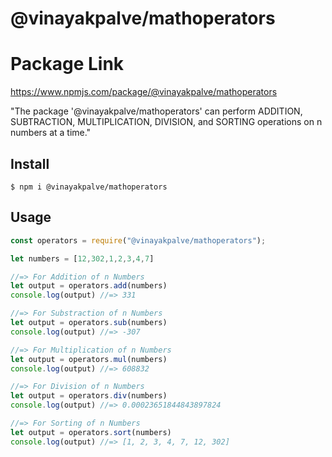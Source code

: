 # @vinayakpalve/mathoperators

# Package Link
https://www.npmjs.com/package/@vinayakpalve/mathoperators

"The package '@vinayakpalve/mathoperators' can perform ADDITION, SUBTRACTION, MULTIPLICATION, DIVISION, and SORTING operations on n numbers at a time."

## Install

```
$ npm i @vinayakpalve/mathoperators
```

## Usage

```js
const operators = require("@vinayakpalve/mathoperators");

let numbers = [12,302,1,2,3,4,7]

//=> For Addition of n Numbers
let output = operators.add(numbers) 
console.log(output) //=> 331

//=> For Substraction of n Numbers
let output = operators.sub(numbers) 
console.log(output) //=> -307

//=> For Multiplication of n Numbers
let output = operators.mul(numbers) 
console.log(output) //=> 608832

//=> For Division of n Numbers
let output = operators.div(numbers) 
console.log(output) //=> 0.00023651844843897824

//=> For Sorting of n Numbers
let output = operators.sort(numbers) 
console.log(output) //=> [1, 2, 3, 4, 7, 12, 302]


```